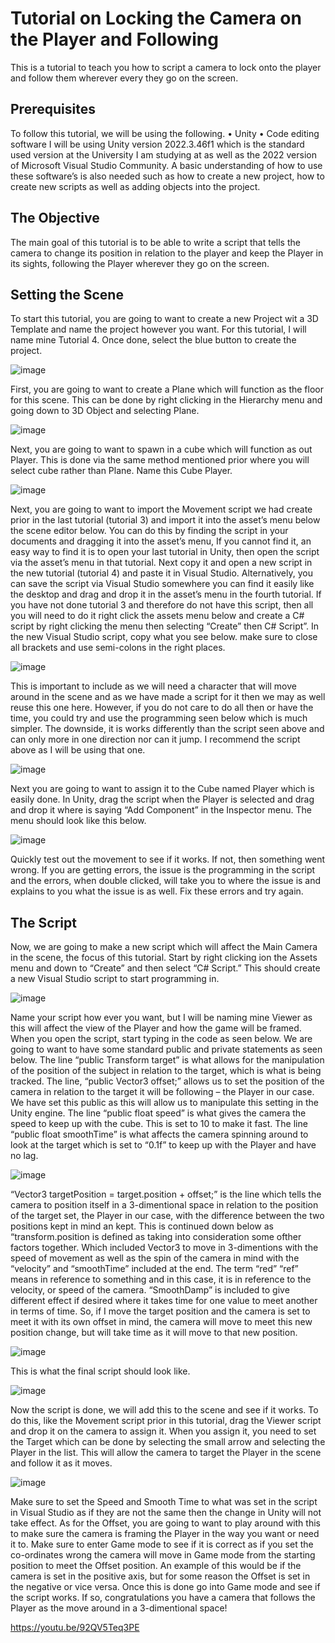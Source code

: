 # Tutorial on Locking the Camera on the Player and Following
This is a tutorial to teach you how to script a camera to lock onto the player and follow them wherever every they go on the screen. 

## Prerequisites
To follow this tutorial, we will be using the following.
•	Unity
•	Code editing software
I will be using Unity version 2022.3.46f1 which is the standard used version at the University I am studying at as well as the 2022 version of Microsoft Visual Studio Community. 
A basic understanding of how to use these software’s is also needed such as how to create a new project, how to create new scripts as well as adding objects into the project. 

## The Objective
The main goal of this tutorial is to be able to write a script that tells the camera to change its position in relation to the player and keep the Player in its sights, following the Player wherever they go on the screen. 

## Setting the Scene
To start this tutorial, you are going to want to create a new Project wit a 3D Template and name the project however you want. For this tutorial, I will name mine Tutorial 4. Once done, select the blue button to create the project. 

![image](https://github.com/user-attachments/assets/6b6aab9a-1bb4-4eb1-a270-e452dc81f344)

First, you are going to want to create a Plane which will function as the floor for this scene. This can be done by right clicking in the Hierarchy menu and going down to 3D Object and selecting Plane. 

![image](https://github.com/user-attachments/assets/87818ff7-249e-4654-b160-31210099b204)

Next, you are going to want to spawn in a cube which will function as out Player. This is done via the same method mentioned prior where you will select cube rather than Plane. Name this Cube Player. 

![image](https://github.com/user-attachments/assets/b7d3cd3c-3e0a-4529-9f84-9c47459fe955)

Next, you are going to want to import the Movement script we had create prior in the last tutorial (tutorial 3) and import it into the asset’s menu below the scene editor below. You can do this by finding the script in your documents and dragging it into the asset’s menu, 
If you cannot find it, an easy way to find it is to open your last tutorial in Unity, then open the script via the asset’s menu in that tutorial. Next copy it and open a new script in the new tutorial (tutorial 4) and paste it in Visual Studio. Alternatively, you can save the script via Visual Studio somewhere you can find it easily like the desktop and drag and drop it in the asset’s menu in the fourth tutorial. 
If you have not done tutorial 3 and therefore do not have this script, then all you will need to do it right click the assets menu below and create a C# script by right clicking the menu then selecting “Create” then C# Script”. In the new Visual Studio script, copy what you see below. make sure to close all brackets and use semi-colons in the right places. 

![image](https://github.com/user-attachments/assets/35f36015-8f73-4aed-a9d4-a1f4b6d15f67)

This is important to include as we will need a character that will move around in the scene and as we have made a script for it then we may as well reuse this one here. However, if you do not care to do all then or have the time, you could try and use the programming seen below which is much simpler. The downside, it is works differently than the script seen above and can only more in one direction nor can it jump. I recommend the script above as I will be using that one. 

![image](https://github.com/user-attachments/assets/812aa7c5-e795-4de1-8a8f-dff8faaf49e8)

Next you are going to want to assign it to the Cube named Player which is easily done. In Unity, drag the script when the Player is selected and drag and drop it where is saying “Add Component” in the Inspector menu. The menu should look like this below. 

![image](https://github.com/user-attachments/assets/161b9156-f14e-4aba-aeb1-4278b63563ab)

Quickly test out the movement to see if it works. If not, then something went wrong. If you are getting errors, the issue is the programming in the script and the errors, when double clicked, will take you to where the issue is and explains to you what the issue is as well. Fix these errors and try again. 

## The Script
Now, we are going to make a new script which will affect the Main Camera in the scene, the focus of this tutorial. Start by right clicking ion the Assets menu and down to “Create” and then select “C# Script.” This should create a new Visual Studio script to start programming in. 

![image](https://github.com/user-attachments/assets/40b8caa2-9b48-42a0-9ad9-9c5e3f01d5a5)

Name your script how ever you want, but I will be naming mine Viewer as this will affect the view of the Player and how the game will be framed. 
When you open the script, start typing in the code as seen below. We are going to want to have some standard public and private statements as seen below.
The line “public Transform target” is what allows for the manipulation of the position of the subject in relation to the target, which is what is being tracked. 
The line, “public Vector3 offset;” allows us to set the position of the camera in relation to the target it will be following – the Player in our case. We have set this public as this will allow us to manipulate this setting in the Unity engine. 
The line “public float speed” is what gives the camera the speed to keep up with the cube. This is set to 10 to make it fast. 
The line “public float smoothTime” is what affects the camera spinning around to look at the target which is set to “0.1f” to keep up with the Player and have no lag. 

![image](https://github.com/user-attachments/assets/d69a06ed-7cef-4af1-8bf2-426e9328a2bd)

“Vector3 targetPosition = target.position + offset;” is the line which tells the camera to position itself in a 3-dimentional space in relation to  the position of the target set, the Player in our case, with the difference between the two positions kept in mind an kept. 
This is continued down below as “transform.position is defined as taking into consideration some ofther factors together. Which included Vector3 to move in 3-dimentions with the speed of movement as well as the spin of the camera in mind with the “velocity” and “smoothTime” included at the end. 
The term “red” “ref” means in reference to something and in this case, it is in reference to the velocity, or speed of the camera. 
“SmoothDamp” is included to give different effect if desired where it takes time for one value to meet another in terms of time. So, if I move the target position and the camera is set to meet it with its own offset in mind, the camera will move to meet this new position change, but will take time as it will move to that new position. 

![image](https://github.com/user-attachments/assets/94c034dd-b2ec-45f4-9d14-7f7b7c3ccc2a)

This is what the final script should look like.

![image](https://github.com/user-attachments/assets/176e49ec-09d1-46f7-80c9-dea81e1f9962)

Now the script is done, we will add this to the scene and see if it works. To do this, like the Movement script prior in this tutorial, drag the Viewer script and drop it on the camera to assign it. 
When you assign it, you need to set the Target which can be done by selecting the small arrow and selecting the Player in the list. This will allow the camera to target the Player in the scene and follow it as it moves. 

![image](https://github.com/user-attachments/assets/50eb85ba-c05c-4800-acff-ff75d98efdce)

Make sure to set the Speed and Smooth Time to what was set in the script in Visual Studio as if they are not the same then the change in Unity will not take effect. 
As for the Offset, you are going to want to play around with this to make sure the camera is framing the Player in the way you want or need it to. Make sure to enter Game mode to see if it is correct as if you set the co-ordinates wrong the camera will move in Game mode from the starting position to meet the Offset position. 
An example of this would be if the camera is set in the positive axis, but for some reason the Offset is set in the negative or vice versa. 
Once this is done go into Game mode and see if the script works. If so, congratulations you have a camera that follows the Player as the move around in a 3-dimentional space!

https://youtu.be/92QV5Teq3PE
